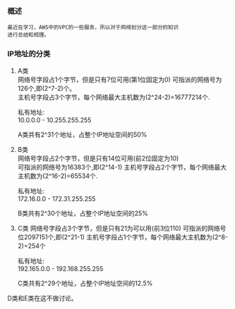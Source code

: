 ### 概述
    最近在学习，AWS中的VPC的一些服务，所以对于网络划分这一部分的知识
    进行总结和梳理。

### IP地址的分类
1. A类  
    网络号字段占1个字节，但是只有7位可用(第1位固定为0)
    可指派的网络号为126个,即(2^7-2)个。  
    主机号字段占3个字节，每个网络最大主机数为(2^24-2)=16777214个.  

    私有地址:  
        10.0.0.0 - 10.255.255.255  
    
    A类共有2^31个地址，占整个IP地址空间的50%  

2. B类  
    网络号字段占2个字节，但是只有14位可用(前2位固定为10)  
    可指派的网络号为16383个,即(2^14-1)
    主机号字段占2个字节，每个网络最大主机数为(2^16-2)=65534个.  

    私有地址:  
        172.16.0.0 - 172.31.255.255  

    B类共有2^30个地址，占整个IP地址空间的25%

3. C类
    网络号字段占3个字节，但是只有21为可以用(前3位110)
    可指派的网络号位2097151个,即(2^21-1)
    主机号字段占1个字节，每个网络最大主机数为(2^8-2)=254个

    私有地址:  
        192.165.0.0 - 192.168.255.255
    
    C类共有2^29个地址，占整个IP地址空间的12.5%

D类和E类在这不做讨论。


